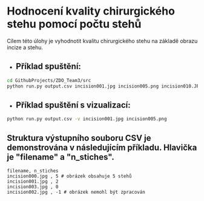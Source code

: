 # Hodnocení kvality chirurgického stehu pomocí počtu stehů

Cílem této úlohy je vyhodnotit kvalitu chirurgického stehu na základě obrazu incize a stehu.

- ## Příklad spuštění:

```bash
cd GithubProjects/ZDO_Team3/src
python run.py output.csv incision001.jpg incision005.png incision010.JPEG
```

- ## Příklad spuštění s vizualizací:

```bash
python run.py output.csv -v incision001.jpg incision005.png
```

## Struktura výstupního souboru CSV je demonstrována v následujícím příkladu. Hlavička je "filename" a "n_stiches".
```
filename, n_stiches
incision000.jpg , 5 # obrázek obsahuje 5 stehů
incision001.jpg , 2
incision003.jpg , 0
incision002.jpg , -1 # obrázek nemohl být zpracován
```